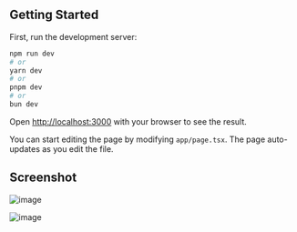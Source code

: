 
## Getting Started

First, run the development server:

```bash
npm run dev
# or
yarn dev
# or
pnpm dev
# or
bun dev
```

Open [http://localhost:3000](http://localhost:3000) with your browser to see the result.

You can start editing the page by modifying `app/page.tsx`. The page auto-updates as you edit the file.


## Screenshot
 ![image](https://github.com/user-attachments/assets/d5e285da-ffce-41be-b240-ef5c7b8345d1)


 ![image](https://github.com/user-attachments/assets/82db94cd-fa62-4c1b-adc4-834e7f71843b)


